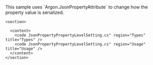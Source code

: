 <?xml version="1.0" encoding="utf-8"?>
<topic id="JsonPropertyPropertyLevelSetting" revisionNumber="1">
  <developerConceptualDocument xmlns="http://ddue.schemas.microsoft.com/authoring/2003/5" xmlns:xlink="http://www.w3.org/1999/xlink">This sample uses `Argon.JsonPropertyAttribute`
      to change how the property value is serialized.

    <section>

      <content>
        <code JsonPropertyPropertyLevelSetting.cs" region="Types" title="Types" />
        <code JsonPropertyPropertyLevelSetting.cs" region="Usage" title="Usage" />
      </content>
    </section>